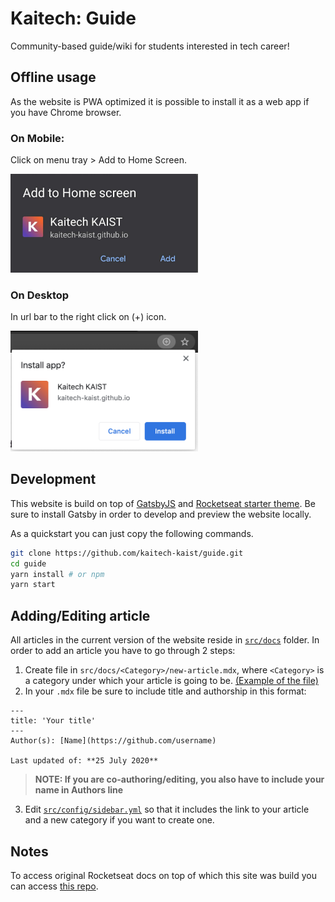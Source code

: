 # Kaitech: Guide

Community-based guide/wiki for students interested in tech career!

## Offline usage

As the website is PWA optimized it is possible to install it as a web app if you have Chrome browser.

### On Mobile:

Click on menu tray > Add to Home Screen.

<img src="static/mobile_install.jpg" width="300" alt="PWA mobile install screen"/>

### On Desktop

In url bar to the right click on (+) icon.

<img src="static/desktop_install.png" width="300" alt="PWA desktop install screen"/>

## Development

This website is build on top of [GatsbyJS](https://www.gatsbyjs.org/) and [Rocketseat starter theme](https://www.gatsbyjs.org/starters/Rocketseat/gatsby-starter-rocket-docs/). Be sure to install Gatsby in order to develop and preview the website locally.


As a quickstart you can just copy the following commands. 

```sh
git clone https://github.com/kaitech-kaist/guide.git
cd guide
yarn install # or npm
yarn start 
```

## Adding/Editing article

All articles in the current version of the website reside in [`src/docs`](https://github.com/kaitech-kaist/guide/tree/master/src/docs) folder. In order to add an article you have to go through 2 steps:

1. Create file in `src/docs/<Category>/new-article.mdx`, where `<Category>` is a category under which your article is going to be. [(Example of the file)](https://github.com/kaitech-kaist/guide/blob/master/src/docs/university/application-process.mdx)
2. In your `.mdx` file be sure to include title and authorship in this format:
```
---
title: 'Your title'
---
Author(s): [Name](https://github.com/username)

Last updated of: **25 July 2020**
```
> **NOTE: If you are co-authoring/editing, you also have to include your name in Authors line**

3. Edit [`src/config/sidebar.yml`](https://github.com/kaitech-kaist/guide/blob/master/src/config/sidebar.yml) so that it includes the link to your article and a new category if you want to create one.

## Notes
To access original Rocketseat docs on top of which this site was build you can access [this repo](https://github.com/Rocketseat/gatsby-themes/tree/master/%40rocketseat/gatsby-theme-docs).

